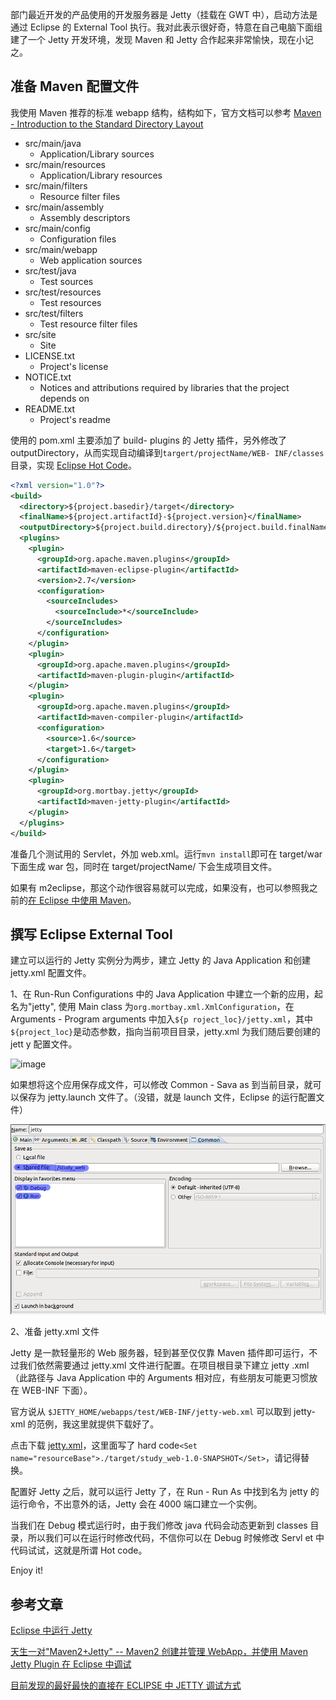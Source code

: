 

部门最近开发的产品使用的开发服务器是 Jetty（挂载在 GWT 中），启动方法是通过 Eclipse 的 External
Tool 执行。我对此表示很好奇，特意在自己电脑下面组建了一个 Jetty 开发环境，发现 Maven 和 Jetty 合作起来非常愉快，现在小记之。

## 准备 Maven 配置文件

我使用 Maven 推荐的标准 webapp 结构，结构如下，官方文档可以参考 [Maven - Introduction to the Standard Directory Layout](http://maven.apache.org/guides/introduction/introduction-to-the-standard-directory-layout.html)

*   src/main/java
    *   Application/Library sources
*   src/main/resources
    *   Application/Library resources
*   src/main/filters
    *   Resource filter files
*   src/main/assembly
    *   Assembly descriptors
*   src/main/config
    *   Configuration files
*   src/main/webapp
    *   Web application sources
*   src/test/java
    *   Test sources
*   src/test/resources
    *   Test resources
*   src/test/filters
    *   Test resource filter files
*   src/site
    *   Site
*   LICENSE.txt
    *   Project's license
*   NOTICE.txt
    *   Notices and attributions required by libraries that the project depends on
*   README.txt
    *   Project's readme

使用的 pom.xml 主要添加了 build-
plugins 的 Jetty 插件，另外修改了 outputDirectory，从而实现自动编译到`targert/projectName/WEB- INF/classes`目录，实现 [Eclipse Hot Code](http://wiki.eclipse.org/FAQ_What_is_hot_code_replace%3F)。


```xml
<?xml version="1.0"?>
<build>
  <directory>${project.basedir}/target</directory>
  <finalName>${project.artifactId}-${project.version}</finalName>
  <outputDirectory>${project.build.directory}/${project.build.finalName}/WEB-INF/classes</outputDirectory>
  <plugins>
    <plugin>
      <groupId>org.apache.maven.plugins</groupId>
      <artifactId>maven-eclipse-plugin</artifactId>
      <version>2.7</version>
      <configuration>
        <sourceIncludes>
          <sourceInclude>*</sourceInclude>
        </sourceIncludes>
      </configuration>
    </plugin>
    <plugin>
      <groupId>org.apache.maven.plugins</groupId>
      <artifactId>maven-plugin-plugin</artifactId>
    </plugin>
    <plugin>
      <groupId>org.apache.maven.plugins</groupId>
      <artifactId>maven-compiler-plugin</artifactId>
      <configuration>
        <source>1.6</source>
        <target>1.6</target>
      </configuration>
    </plugin>
    <plugin>
      <groupId>org.mortbay.jetty</groupId>
      <artifactId>maven-jetty-plugin</artifactId>
    </plugin>
  </plugins>
</build>
```

准备几个测试用的 Servlet，外加 web.xml。运行`mvn
install`即可在 target/war 下面生成 war 包，同时在 target/projectName/ 下会生成项目文件。

如果有 m2eclipse，那这个动作很容易就可以完成，如果没有，也可以参照我之前的[在 Eclipse 中使用 Maven](http://log4d.com/2011/03/maven-eclipse)。

## 撰写 Eclipse External Tool

建立可以运行的 Jetty 实例分为两步，建立 Jetty 的 Java Application 和创建 jetty.xml 配置文件。

1、在 Run-Run Configurations 中的 Java Application 中建立一个新的应用，起名为"jetty", 使用 Main
class 为`org.mortbay.xml.XmlConfiguration`，在 Arguments - Program arguments 中加入`${p
roject_loc}/jetty.xml`，其中`${project_loc}`是动态参数，指向当前项目目录，jetty.xml 为我们随后要创建的 jett
y 配置文件。

![image](/images/upload_dropbox/201104/run_configurations.png)

如果想将这个应用保存成文件，可以修改 Common - Sava
as 到当前目录，就可以保存为 jetty.launch 文件了。（没错，就是 launch 文件，Eclipse 的运行配置文件）

![image](/images/upload_dropbox/201104/eclipse_common.png)

2、准备 jetty.xml 文件

Jetty 是一款轻量形的 Web 服务器，轻到甚至仅仅靠 Maven 插件即可运行，不过我们依然需要通过 jetty.xml 文件进行配置。在项目根目录下建立 jetty
.xml（此路径与 Java Application 中的 Arguments 相对应，有些朋友可能更习惯放在 WEB-INF 下面）。

官方说从 `$JETTY_HOME/webapps/test/WEB-INF/jetty-web.xml` 可以取到 jetty-xml 的范例，我这里就提供下载好了。

点击下载 [jetty.xml](../../static/images/upload_dropbox/201104/jetty.xml)，这里面写了 hard
code`<Set name="resourceBase">./target/study_web-1.0-SNAPSHOT</Set>`，请记得替换。

配置好 Jetty 之后，就可以运行 Jetty 了，在 Run - Run
As 中找到名为 jetty 的运行命令，不出意外的话，Jetty 会在 4000 端口建立一个实例。

当我们在 Debug 模式运行时，由于我们修改 java 代码会动态更新到 classes 目录，所以我们可以在运行时修改代码，不信你可以在 Debug 时候修改 Servl
et 中代码试试，这就是所谓 Hot code。

Enjoy it!

## 参考文章

[Eclipse 中运行 Jetty](http://www.daniel-journey.com/archives/214)

[天生一对"Maven2+Jetty" -- Maven2 创建并管理 WebApp，并使用 Maven Jetty Plugin 在 Eclipse 中调试](http://www.blogjava.net/alwayscy/archive/2007/05/19/118584.html)

[目前发现的最好最快的直接在 ECLIPSE 中 JETTY 调试方式](http://www.blogjava.net/alwayscy/archive/2007/09/13/144969.html)


